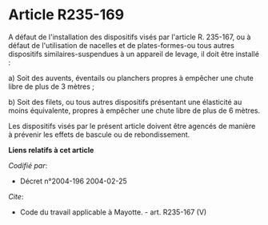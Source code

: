 # Article R235-169

A défaut de l'installation des dispositifs visés par l'article R. 235-167, ou à défaut de l'utilisation de nacelles et de
plates-formes-ou tous autres dispositifs similaires-suspendues à un appareil de levage, il doit être installé : 

a) Soit des auvents, éventails ou planchers propres à empêcher une chute libre de plus de 3 mètres ; 

b) Soit des filets, ou tous autres dispositifs présentant une élasticité au moins équivalente, propres à empêcher une chute
libre de plus de 6 mètres. 

Les dispositifs visés par le présent article doivent être agencés de manière à prévenir les effets de bascule ou de
rebondissement.

**Liens relatifs à cet article**

_Codifié par_:

  - Décret n°2004-196 2004-02-25

_Cite_:

  - Code du travail applicable à Mayotte. - art. R235-167 (V)
